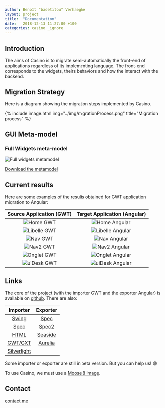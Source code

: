 ```yaml
---
author: Benoît "badetitou" Verhaeghe
layout: project
title:  "Documentation"
date:   2018-12-13 11:27:00 +100
categories: casino _ignore
---
```


## Introduction

The aims of Casino is to migrate semi-automatically the front-end of applications regardless of its implementing language.
The front-end corresponds to the widgets, theirs behaviors and how the interact with the backend.

## Migration Strategy

Here is a diagram showing the migration steps implemented by Casino.

{% include image.html
            img="../img/migrationProcess.png"
            title="Migration process"
%}

## GUI Meta-model

### Full Widgets meta-model

![Full widgets metamodel](../img/Metamodels-Widgets-full.svg)

[Download the metamodel](../img/Metamodels-Widgets-full.svg)

## Current results

Here are some examples of the results obtained for GWT application migration to Angular:

|          Source Application (GWT)          |            Target Application (Angular)            |
| :----------------------------------------: | :------------------------------------------------: |
|   ![Home GWT](../img/cmp/gwt/home.png)    |    ![Home Angular](../img/cmp/angular/home.png)    |
| ![Libelle GWT](../img/cmp/gwt/libelle.png) | ![Libelle Angular](../img/cmp/angular/libelle.png) |
|     ![Nav GWT](../img/cmp/gwt/nav.png)     |     ![Nav Angular](../img/cmp/angular/nav.png)     |
|    ![Nav2 GWT](../img/cmp/gwt/nav2.png)    |    ![Nav2 Angular](../img/cmp/angular/nav2.png)    |
|  ![Onglet GWT](../img/cmp/gwt/onglet.png)  |  ![Onglet Angular](../img/cmp/angular/onglet.png)  |
|  ![uiDesk GWT](../img/cmp/gwt/uiDesk.png)  |  ![uiDesk Angular](../img/cmp/angular/uiDesk.png)  |

## Links

The core of the project (with the importer GWT and the exporter Angular) is available on [github](https://github.com/badetitou/Casino).
There are also:

|                                Importer                                 |                            Exporter                             |
| :---------------------------------------------------------------------: | :-------------------------------------------------------------: |
|       [Swing](https://github.com/badetitou/Casino-Swing-Importer)       |    [Spec](https://github.com/badetitou/Casino-Spec-Exporter)    |
|        [Spec](https://github.com/badetitou/Casino-Spec-Importer)        |   [Spec2](https://github.com/badetitou/Casino-Spec2-Exporter)   |
|        [HTML](https://github.com/badetitou/Casino-HTML-Importer)        | [Seaside](https://github.com/badetitou/Casino-Seaside-Exporter) |
|       [GWT/GXT](https://github.com/badetitou/Casino-GWT-Importer)       | [Aurelia](https://github.com/badetitou/Casino-Aurelia-Exporter) |
| [Silverlight](https://github.com/badetitou/Casino-Silverlight-Importer) |                                                                 |


Some importer or exporter are still in beta version. But you can help us! :smile:

To use Casino, we must use a [Moose 8 image](https://moosetechnology.github.io/moose-wiki/Beginners/InstallMoose.html).

## Contact

[contact me](mailto:badetitou@gmail.com)
